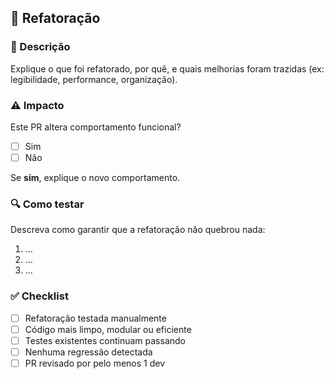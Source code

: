 ## 🔁 Refatoração

### 📌 Descrição

Explique o que foi refatorado, por quê, e quais melhorias foram trazidas (ex: legibilidade, performance, organização).

### ⚠️ Impacto

Este PR altera comportamento funcional?  
- [ ] Sim  
- [ ] Não

Se **sim**, explique o novo comportamento.

### 🔍 Como testar

Descreva como garantir que a refatoração não quebrou nada:

1. ...
2. ...
3. ...

### ✅ Checklist

- [ ] Refatoração testada manualmente
- [ ] Código mais limpo, modular ou eficiente
- [ ] Testes existentes continuam passando
- [ ] Nenhuma regressão detectada
- [ ] PR revisado por pelo menos 1 dev

